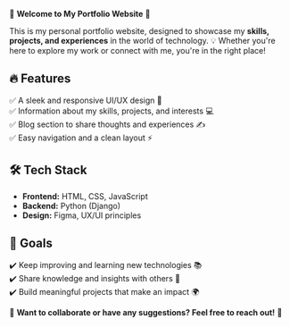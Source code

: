 🌟 **Welcome to My Portfolio Website** 🚀  

This is my personal portfolio website, designed to showcase my **skills, projects, and experiences** in the world of technology. 💡 Whether you're here to explore my work or connect with me, you're in the right place!  

## 🔥 Features  
✅ A sleek and responsive UI/UX design 🎨  
✅ Information about my skills, projects, and interests 💻  
✅ Blog section to share thoughts and experiences ✍️  
✅ Easy navigation and a clean layout ⚡  

## 🛠️ Tech Stack  
- **Frontend:** HTML, CSS, JavaScript  
- **Backend:** Python (Django)  
- **Design:** Figma, UX/UI principles  

## 🎯 Goals  
✔️ Keep improving and learning new technologies 📚  
✔️ Share knowledge and insights with others 🤝  
✔️ Build meaningful projects that make an impact 🌍  

💬 **Want to collaborate or have any suggestions? Feel free to reach out!** 🚀  
